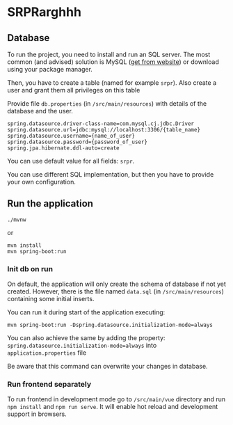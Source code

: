 # SRPRarghhh



## Database
To run the project, you need to install and run an SQL server. The most common (and advised) solution is MySQL 
([get from website](https://www.mysql.com/downloads/)) or download using your package manager.

Then, you have to create a table (named for example `srpr`). Also create a user and grant them all privileges on this table

Provide file `db.properties` (in `/src/main/resources`) with details of the database and the user. 

```
spring.datasource.driver-class-name=com.mysql.cj.jdbc.Driver
spring.datasource.url=jdbc:mysql://localhost:3306/{table_name}
spring.datasource.username={name_of_user}
spring.datasource.password={password_of_user}
spring.jpa.hibernate.ddl-auto=create
```
You can use default value for all fields: `srpr`. 

You can use different SQL implementation, but then you have to provide your own configuration.


## Run the application
```
./mvnw
```
or
```
mvn install 
mvn spring-boot:run
```

### Init db on run
On default, the application will only create the schema of database if not yet created. 
However, there is the file named `data.sql` (in `/src/main/resources`) containing some initial inserts.

You can run it during start of the application executing:

```
mvn spring-boot:run -Dspring.datasource.initialization-mode=always
```

You can also achieve the same by adding the property: `spring.datasource.initialization-mode=always` into `application.properties` file

Be aware that this command can overwrite your changes in database.

### Run frontend separately
To run frontend in development mode go to `/src/main/vue` directory and run `npm install` and `npm run serve`. 
It will enable hot reload and development support in browsers.

